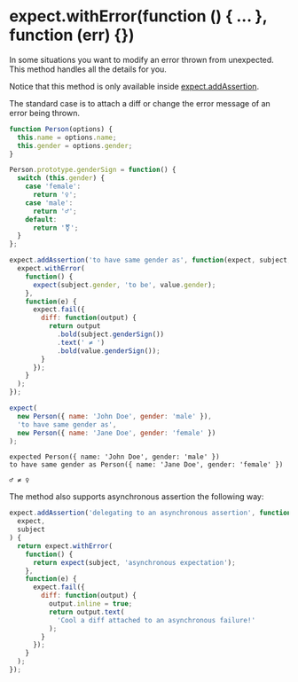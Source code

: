# expect.withError(function () { ... }, function (err) {})

In some situations you want to modify an error thrown from
unexpected. This method handles all the details for you.

Notice that this method is only available inside
[expect.addAssertion](../addAssertion/).

The standard case is to attach a diff or change the error message of
an error being thrown.

```js
function Person(options) {
  this.name = options.name;
  this.gender = options.gender;
}

Person.prototype.genderSign = function() {
  switch (this.gender) {
    case 'female':
      return '♀';
    case 'male':
      return '♂';
    default:
      return '⚧';
  }
};

expect.addAssertion('to have same gender as', function(expect, subject, value) {
  expect.withError(
    function() {
      expect(subject.gender, 'to be', value.gender);
    },
    function(e) {
      expect.fail({
        diff: function(output) {
          return output
            .bold(subject.genderSign())
            .text(' ≠ ')
            .bold(value.genderSign());
        }
      });
    }
  );
});

expect(
  new Person({ name: 'John Doe', gender: 'male' }),
  'to have same gender as',
  new Person({ name: 'Jane Doe', gender: 'female' })
);
```

```output
expected Person({ name: 'John Doe', gender: 'male' })
to have same gender as Person({ name: 'Jane Doe', gender: 'female' })

♂ ≠ ♀
```

The method also supports asynchronous assertion the following way:

<!-- unexpected-markdown evaluate:false -->
```js
expect.addAssertion('delegating to an asynchronous assertion', function(
  expect,
  subject
) {
  return expect.withError(
    function() {
      return expect(subject, 'asynchronous expectation');
    },
    function(e) {
      expect.fail({
        diff: function(output) {
          output.inline = true;
          return output.text(
            'Cool a diff attached to an asynchronous failure!'
          );
        }
      });
    }
  );
});
```
